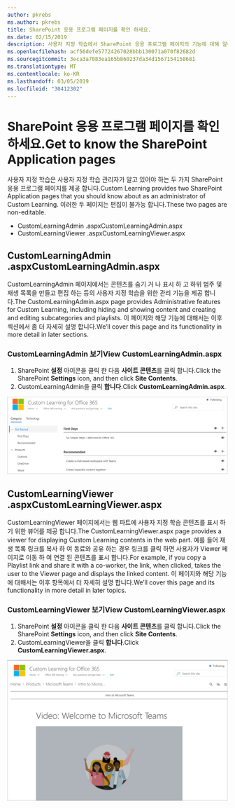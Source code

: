 ```yaml
---
author: pkrebs
ms.author: pkrebs
title: SharePoint 응용 프로그램 페이지를 확인 하세요.
ms.date: 02/15/2019
description: 사용자 지정 학습에서 SharePoint 응용 프로그램 페이지의 기능에 대해 알아봅니다.
ms.openlocfilehash: acf56defe57724267028bbb130071a070f82682d
ms.sourcegitcommit: 3eca3a7083ea165b860237da34d1567154158681
ms.translationtype: MT
ms.contentlocale: ko-KR
ms.lasthandoff: 03/05/2019
ms.locfileid: "30412302"
---
```

# <a name="get-to-know-the-sharepoint-application-pages"></a><span data-ttu-id="2d99f-103">SharePoint 응용 프로그램 페이지를 확인 하세요.</span><span class="sxs-lookup"><span data-stu-id="2d99f-103">Get to know the SharePoint Application pages</span></span>

<span data-ttu-id="2d99f-104">사용자 지정 학습은 사용자 지정 학습 관리자가 알고 있어야 하는 두 가지 SharePoint 응용 프로그램 페이지를 제공 합니다.</span><span class="sxs-lookup"><span data-stu-id="2d99f-104">Custom Learning provides two SharePoint Application pages that you should know about as an administrator of Custom Learning.</span></span> <span data-ttu-id="2d99f-105">이러한 두 페이지는 편집이 불가능 합니다.</span><span class="sxs-lookup"><span data-stu-id="2d99f-105">These two pages are non-editable.</span></span> 

- <span data-ttu-id="2d99f-106">CustomLearningAdmin .aspx</span><span class="sxs-lookup"><span data-stu-id="2d99f-106">CustomLearningAdmin.aspx</span></span>
- <span data-ttu-id="2d99f-107">CustomLearningViewer .aspx</span><span class="sxs-lookup"><span data-stu-id="2d99f-107">CustomLearningViewer.aspx</span></span>

## <a name="customlearningadminaspx"></a><span data-ttu-id="2d99f-108">CustomLearningAdmin .aspx</span><span class="sxs-lookup"><span data-stu-id="2d99f-108">CustomLearningAdmin.aspx</span></span>

<span data-ttu-id="2d99f-109">CustomLearningAdmin 페이지에서는 콘텐츠를 숨기 거 나 표시 하 고 하위 범주 및 재생 목록을 만들고 편집 하는 등의 사용자 지정 학습을 위한 관리 기능을 제공 합니다.</span><span class="sxs-lookup"><span data-stu-id="2d99f-109">The CustomLearningAdmin.aspx page provides Administrative features for Custom Learning, including hiding and showing content and creating and editing subcategories and playlists.</span></span> <span data-ttu-id="2d99f-110">이 페이지와 해당 기능에 대해서는 이후 섹션에서 좀 더 자세히 설명 합니다.</span><span class="sxs-lookup"><span data-stu-id="2d99f-110">We’ll cover this page and its functionality in more detail in later sections.</span></span>

### <a name="view-customlearningadminaspx"></a><span data-ttu-id="2d99f-111">CustomLearningAdmin 보기</span><span class="sxs-lookup"><span data-stu-id="2d99f-111">View CustomLearningAdmin.aspx</span></span>

1. <span data-ttu-id="2d99f-112">SharePoint **설정** 아이콘을 클릭 한 다음 **사이트 콘텐츠**를 클릭 합니다.</span><span class="sxs-lookup"><span data-stu-id="2d99f-112">Click the SharePoint **Settings** icon, and then click **Site Contents**.</span></span> 
2. <span data-ttu-id="2d99f-113">CustomLearningAdmin을 클릭 **합니다**.</span><span class="sxs-lookup"><span data-stu-id="2d99f-113">Click **CustomLearningAdmin.aspx**.</span></span> 

![cg-adminapppage-.png](media/cg-adminapppage.png)

## <a name="customlearningvieweraspx"></a><span data-ttu-id="2d99f-115">CustomLearningViewer .aspx</span><span class="sxs-lookup"><span data-stu-id="2d99f-115">CustomLearningViewer.aspx</span></span>
<span data-ttu-id="2d99f-116">CustomLearningViewer 페이지에서는 웹 파트에 사용자 지정 학습 콘텐츠를 표시 하기 위한 뷰어를 제공 합니다.</span><span class="sxs-lookup"><span data-stu-id="2d99f-116">The CustomLearningViewer.aspx page provides a viewer for displaying Custom Learning contents in the web part.</span></span> <span data-ttu-id="2d99f-117">예를 들어 재생 목록 링크를 복사 하 여 동료와 공유 하는 경우 링크를 클릭 하면 사용자가 Viewer 페이지로 이동 하 여 연결 된 콘텐츠를 표시 합니다.</span><span class="sxs-lookup"><span data-stu-id="2d99f-117">For example, if you copy a Playlist link and share it with a co-worker, the link, when clicked, takes the user to the Viewer page and displays the linked content.</span></span> <span data-ttu-id="2d99f-118">이 페이지와 해당 기능에 대해서는 이후 항목에서 더 자세히 설명 합니다.</span><span class="sxs-lookup"><span data-stu-id="2d99f-118">We’ll cover this page and its functionality in more detail in later topics.</span></span>

### <a name="view-customlearningvieweraspx"></a><span data-ttu-id="2d99f-119">CustomLearningViewer 보기</span><span class="sxs-lookup"><span data-stu-id="2d99f-119">View CustomLearningViewer.aspx</span></span>

1. <span data-ttu-id="2d99f-120">SharePoint **설정** 아이콘을 클릭 한 다음 **사이트 콘텐츠**를 클릭 합니다.</span><span class="sxs-lookup"><span data-stu-id="2d99f-120">Click the SharePoint **Settings** icon, and then click **Site Contents**.</span></span> 
2. <span data-ttu-id="2d99f-121">CustomLearningViewer을 클릭 **합니다**.</span><span class="sxs-lookup"><span data-stu-id="2d99f-121">Click **CustomLearningViewer.aspx**.</span></span> 

![cg-viewerapppage-.png](media/cg-viewerapppage.png)

